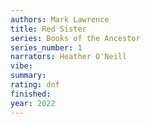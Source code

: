 ```yaml
---
authors: Mark Lawrence
title: Red Sister
series: Books of the Ancestor
series_number: 1
narrators: Heather O'Neill
vibe:
summary:
rating: dnf
finished:
year: 2022
---
```

